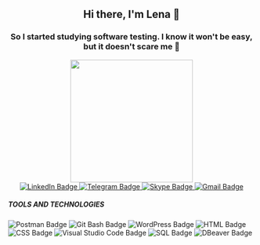 <div id="header" align="center">
  
## Hi there, I'm Lena  👋


### So I started studying software testing. I know it won't be easy, but it doesn't scare me :muscle:
</div>  

<div id="header" align="center">
<img src="https://c0.cprnt.com/storage/i/8a/2d/22/b4/30e54d838bd812d497e2af07/05f6bdd4bc99866a4e76035935d28237.png" width="250"/>
</div>

<div id="badges" align="center">
  <a href="https://www.linkedin.com/in/lena-tsiuper/">
    <img src="https://img.shields.io/badge/LinkedIn-gray?style=for-the-badge&logo=linkedin&logoColor=white" alt="LinkedIn Badge"/>
  </a>
  
  <a href="https://t.me/lenatsiuper">
   <img src="https://img.shields.io/badge/Telegram-black?style=for-the-badge&logo=telegram&logoColor=white" alt="Telegram Badge"/>
  </a> 
  
  <a href="https://join.skype.com/invite/A0LoYUYN75Bk">
    <img src="https://img.shields.io/badge/Skype-gray?style=for-the-badge&logo=skype&logoColor=white" alt="Skype Badge"/>
  </a>
  
   <a href="ltsiuer@gmail.com">
   <img src="https://img.shields.io/badge/Gmail-black?style=for-the-badge&logo=gmail&logoColor=white" alt="Gmail Badge"/>
  </a>
    
</div>



<div id="badges"> 
<h5> TOOLS AND TECHNOLOGIES </h5>
<img src="https://img.shields.io/badge/Postman-purple?style=for-the-badge&logo=postman&logoColor=white" alt="Postman Badge"/>
<img src="https://img.shields.io/badge/Git Bash-gray?style=for-the-badge&logo=Git Bashs&logoColor=white" alt="Git Bash Badge"/>
<img src="https://img.shields.io/badge/WordPress-black?style=for-the-badge&logo=WordPress&logoColor=white" alt="WordPress Badge"/>
<img src="https://img.shields.io/badge/HTML-gray?style=for-the-badge&logo=HTML&logoColor=white" alt="HTML Badge"/>
<img src="https://img.shields.io/badge/CSS-purple?style=for-the-badge&logo=CSS&logoColor=white" alt="CSS Badge"/>
<img src="https://img.shields.io/badge/Visual Studio Code-black?style=for-the-badge&logo=Visual Studio Code&logoColor=white" alt="Visual Studio Code Badge"/>
<img src="https://img.shields.io/badge/SQL-purple?style=for-the-badge&logo=SQL&logoColor=white" alt="SQL Badge"/>
<img src="https://img.shields.io/badge/DBeaver-gray?style=for-the-badge&logo=DBeaver&logoColor=white" alt="DBeaver Badge"/>
</div>

